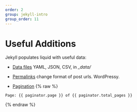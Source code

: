 ```yaml
---
order: 2
group: jekyll-intro
group_order: 11
---
```


# Useful Additions

Jekyll populates liquid with useful data:


* [Data files](http://jekyllrb.com/docs/datafiles/)
 YAML, JSON, CSV, in *_data/*

* [Permalinks](http://jekyllrb.com/docs/permalinks/)
change format of post urls. WordPressy.

* [Pagination](http://jekyllrb.com/docs/pagination/)
{% raw %}
```
Page: {{ paginator.page }} of {{ paginator.total_pages }}
```

{% endraw %}
